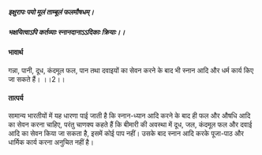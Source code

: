 ##### इक्षुरापः पयो मूलं ताम्बूलं फलमौषधम्।
##### भक्षयित्वाऽपि कर्तव्याः स्नानदानाऽऽदिकाः क्रियाः।।

#### भावार्थ

गन्ना, पानी, दूध, कंदमूल फल, पान तथा दवाइयों का सेवन करने के बाद भी स्नान आदि और धर्म कार्य किए जा सकते हैं। ।।2।।

#### तात्पर्य

सामान्य भारतीयों में यह धारणा पाई जाती है कि स्नान-ध्यान आदि करने के बाद ही फल और औषधि आदि का सेवन करना चाहिए, परंतु चाणक्य कहते हैं कि बीमारी की अवस्था में दूध, जल, कंदमूल फल और दवाई आदि का सेवन किया जा सकता है, इसमें कोई पाप नहीं। उसके बाद स्नान आदि करके पूजा-पाठ और धार्मिक कार्य करना अनुचित नहीं है।